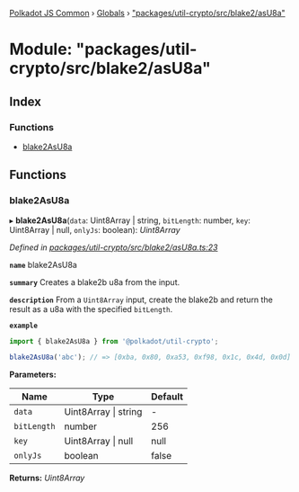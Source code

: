 [Polkadot JS Common](../README.md) › [Globals](../globals.md) › ["packages/util-crypto/src/blake2/asU8a"](_packages_util_crypto_src_blake2_asu8a_.md)

# Module: "packages/util-crypto/src/blake2/asU8a"

## Index

### Functions

* [blake2AsU8a](_packages_util_crypto_src_blake2_asu8a_.md#blake2asu8a)

## Functions

###  blake2AsU8a

▸ **blake2AsU8a**(`data`: Uint8Array | string, `bitLength`: number, `key`: Uint8Array | null, `onlyJs`: boolean): *Uint8Array*

*Defined in [packages/util-crypto/src/blake2/asU8a.ts:23](https://github.com/polkadot-js/common/blob/038ef42f/packages/util-crypto/src/blake2/asU8a.ts#L23)*

**`name`** blake2AsU8a

**`summary`** Creates a blake2b u8a from the input.

**`description`** 
From a `Uint8Array` input, create the blake2b and return the result as a u8a with the specified `bitLength`.

**`example`** 
<BR>

```javascript
import { blake2AsU8a } from '@polkadot/util-crypto';

blake2AsU8a('abc'); // => [0xba, 0x80, 0xa53, 0xf98, 0x1c, 0x4d, 0x0d]
```

**Parameters:**

Name | Type | Default |
------ | ------ | ------ |
`data` | Uint8Array &#124; string | - |
`bitLength` | number | 256 |
`key` | Uint8Array &#124; null | null |
`onlyJs` | boolean | false |

**Returns:** *Uint8Array*

